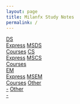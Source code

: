 ```yaml
---
layout: page
title: Milanfx Study Notes
permalink: /
---
```


<div class="row" style="grid-template-columns: 1fr 1fr 1fr 1fr;">
  <a href="/01-DS-Express/"   class="btn box2">DS  <br>Express</a>
  <a href="/02-MSDS-Courses/" class="btn box3">MSDS<br>Courses</a>
  <a href="/03-CS-Express/"   class="btn box4">CS  <br>Express</a>
  <a href="/04-MSCS-Courses/" class="btn box2">MSCS<br>Courses</a>
</div>

<div class="row" style="grid-template-columns: 1fr 1fr 1fr 1fr;">
  <a href=""                  class="btn box3">EM<br>Express</a>
  <a href=""                  class="btn box4">MSEM<br>Courses</a>
  <a href=""                  class="btn box3">Other<br>-</a>
  <a href=""                  class="btn box4">Other<br>-</a>
</div>

<!--
<div>
  <a href="" class="btn box1">Kaggle<br>Projects</a>
  <a href="" class="btn box2">IBM   <br>Specialization</a>
  <a href="" class="btn box3">DL.AI <br>Specialization</a>
  <a href="" class="btn box4">Google<br>Specialization</a>
  <a href="" class="btn box5">Other <br>Specialization</a>
  <a href="" class="btn box6">Other <br>Specialization</a>
</div>
-->